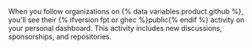 When you follow organizations on {% data variables.product.github %}, you'll see their {% ifversion fpt or ghec %}public{% endif %} activity on your personal dashboard. This activity includes new discussions, sponsorships, and repositories.
